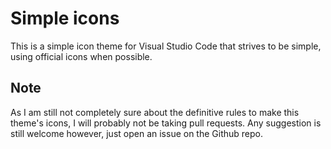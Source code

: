 # Simple icons

This is a simple icon theme for Visual Studio Code that strives to be simple, using official icons when possible.

## Note

As I am still not completely sure about the definitive rules to make this theme's icons, I will probably not be taking pull requests.
Any suggestion is still welcome however, just open an issue on the Github repo.